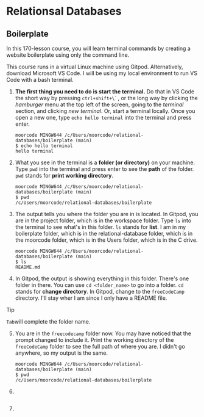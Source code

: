 # Relationsal Databases

## Boilerplate

In this 170-lesson course, you will learn terminal commands by creating a website boilerplate using only the command line.

This course runs in a virtual Linux machine using Gitpod. Alternatively, download Microsoft VS Code. I will be using my local environment to run VS Code with a bash terminal.

1. __The first thing you need to do is start the terminal.__ Do that in VS Code the short way by pressing `ctrl+shift+\`\` , or the long way by clicking the _hamburger_ menu at the top left of the screen, going to the _terminal_ section, and clicking _new terminal_. Or, start a terminal locally. Once you open a new one, type `echo hello terminal` into the terminal and press enter.

	```
	moorcode MINGW644 /c/Users/moorcode/relational-databases/boilerplate (main)
	$ echo hello terminal
	hello terminal
	```

2. What you see in the terminal is a __folder (or directory)__ on your machine. Type `pwd` into the terminal and press enter to see the __path__ of the folder. `pwd` stands for __print working directory__.

	```
	moorcode MINGW644 /c/Users/moorcode/relational-databases/boilerplate (main)
	$ pwd
	/c/Users/moorcode/relational-databases/boilerplate
	```

3. The output tells you where the folder you are in is located. In Gitpod, you are in the project folder, which is in the workspace folder. Type `ls` into the terminal to see what's in this folder. `ls` stands for __list__. I am in my boilerplate folder, which is in the relational-database folder, which is in the moorcode folder, which is in the Users folder, which is in the C drive.

	```
	moorcode MINGW644 /c/Users/moorcode/relational-databases/boilerplate (main)
	$ ls
	README.md
	```

4. In Gitpod, the output is showing everything in this folder. There's one folder in there. You can use `cd <folder_name>` to go into a folder. `cd` stands for __change directory__. In Gitpod, change to the `freeCodeCamp` directory. I'll stay wher I am since I only have a README file.
	
> [!TIP]
> `Tab`will complete the folder name.


5. You are in the `freecodecamp` folder now. You may have noticed that the prompt changed to include it. Print the working directory of the `freeCodeCamp` folder to see the full path of where you are. I didn't go anywhere, so my output is the same.

	```
	moorcode MINGW644 /c/Users/moorcode/relational-databases/boilerplate (main)
	$ pwd
	/c/Users/moorcode/relational-databases/boilerplate
	```

6. 

```
```

7. 

```
```